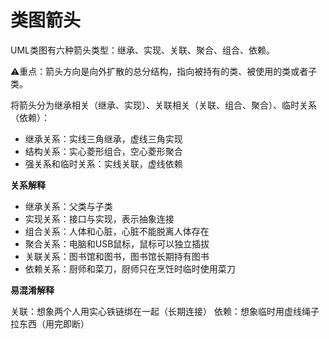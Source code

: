 
# 类图箭头

UML类图有六种箭头类型：继承、实现、关联、聚合、组合、依赖。

⚠️重点：箭头方向是向外扩散的总分结构，指向被持有的类、被使用的类或者子类。

将箭头分为继承相关（继承、实现）、关联相关（关联、组合、聚合）、临时关系（依赖）：
- 继承关系：实线三角继承，虚线三角实现
- 结构关系：实心菱形组合，空心菱形聚合
- 强关系和临时关系：实线关联，虚线依赖

**关系解释**

- 继承关系：父类与子类
- 实现关系：接口与实现，表示抽象连接
- 组合关系：人体和心脏，心脏不能脱离人体存在
- 聚合关系：电脑和USB鼠标，鼠标可以独立插拔
- 关联关系：图书馆和图书，图书馆长期持有图书
- 依赖关系：厨师和菜刀，厨师只在烹饪时临时使用菜刀

**易混淆解释**

关联：想象两个人用实心铁链绑在一起（长期连接）
依赖：想象临时用虚线绳子拉东西（用完即断）